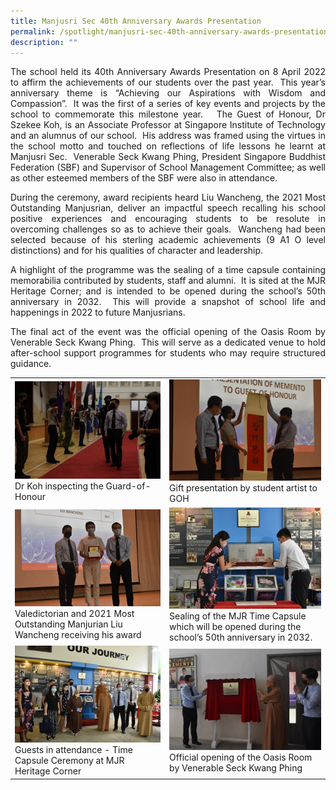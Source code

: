 ```yaml
---
title: Manjusri Sec 40th Anniversary Awards Presentation
permalink: /spotlight/manjusri-sec-40th-anniversary-awards-presentation/
description: ""
---
```

<p style="text-align: justify;">The school held its 40th Anniversary Awards Presentation on 8 April 2022 to affirm the achievements of our students over the past year.  This year’s anniversary theme is “Achieving our Aspirations with Wisdom and Compassion”.  It was the first of a series of key events and projects by the school to commemorate this milestone year.   The Guest of Honour, Dr Szekee Koh, is an Associate Professor at Singapore Institute of Technology and an alumnus of our school.  His address was framed using the virtues in the school motto and touched on reflections of life lessons he learnt at Manjusri Sec.  Venerable Seck Kwang Phing, President Singapore Buddhist Federation (SBF) and Supervisor of School Management Committee; as well as other esteemed members of the SBF were also in attendance.</p>

<p style="text-align: justify;">During the ceremony, award recipients heard Liu Wancheng, the 2021 Most Outstanding Manjusrian, deliver an impactful speech recalling his school positive experiences and encouraging students to be resolute in overcoming challenges so as to achieve their goals.  Wancheng had been selected because of his sterling academic achievements (9 A1 O level distinctions) and for his qualities of character and leadership.</p>


<p style="text-align: justify;">A highlight of the programme was the sealing of a time capsule containing memorabilia contributed by students, staff and alumni.  It is sited at the MJR Heritage Corner; and is intended to be opened during the school’s 50th anniversary in 2032.  This will provide a snapshot of school life and happenings in 2022 to future Manjusrians.</p>


<p style="text-align: justify;">The final act of the event was the official opening of the Oasis Room by Venerable Seck Kwang Phing.  This will serve as a dedicated venue to hold after-school support programmes for students who may require structured guidance.</p>

|   |   |
|---|---|
| ![](/images/Spotlight/40th%20anniversary/ani40a.jpg)  Dr Koh inspecting the Guard-of-Honour	 |  ![](/images/Spotlight/40th%20anniversary/ani40b.jpg)   Gift presentation by student artist to GOH  |
|  ![](/images/Spotlight/40th%20anniversary/ani40c.jpg) Valedictorian and 2021 Most Outstanding Manjurian Liu Wancheng receiving his award     | ![](/images/Spotlight/40th%20anniversary/ani40d.jpg)  Sealing of the MJR Time Capsule which will be opened during the school’s 50th anniversary in 2032.    |
|  ![](/images/Spotlight/40th%20anniversary/ani40e.jpg) Guests in attendance - Time Capsule Ceremony at MJR Heritage Corner   |   ![](/images/Spotlight/40th%20anniversary/ani40f.jpg)  Official opening of the Oasis Room by Venerable Seck Kwang Phing |